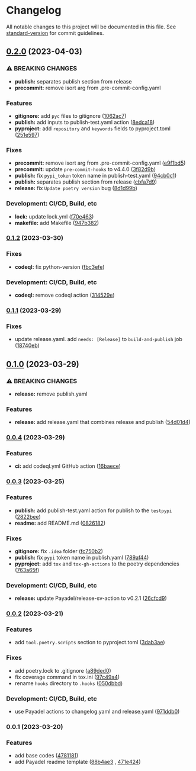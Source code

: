 # Changelog

All notable changes to this project will be documented in this file.
See [standard-version](https://github.com/conventional-changelog/standard-version) for commit guidelines.

## [0.2.0](https://github.com/Payadel/python-package-template/compare/v0.1.2...v0.2.0) (2023-04-03)

### ⚠ BREAKING CHANGES

* **publish:** separates publish section from release
* **precommit:** remove isort arg from .pre-commit-config.yaml

### Features

* **gitignore:** add `pyc` files to
  gitignore ([1062ac7](https://github.com/Payadel/python-package-template/commit/1062ac7bbcd6089633c460c65f5b4b97fcd11423))
* **publish:** add inputs to publish-test.yaml
  action ([8edca18](https://github.com/Payadel/python-package-template/commit/8edca18b22b9ac64cb420699cbfd335ccc9ed64d))
* **pyproject:** add `repository` and `keywords` fields to
  pyproject.toml ([251e597](https://github.com/Payadel/python-package-template/commit/251e597391730fdb1f44dec3c4bcc28caa04cd4c))

### Fixes

* **precommit:** remove isort arg from
  .pre-commit-config.yaml ([e9f1bd5](https://github.com/Payadel/python-package-template/commit/e9f1bd5aa640ced071fb0a1aa5bf8170c99298de))
* **precommit:** update `pre-commit-hooks` to
  v4.4.0 ([3f82d9b](https://github.com/Payadel/python-package-template/commit/3f82d9be7e9e6c14adf9527344ed96bf425e15e3))
* **publish:** fix `pypi_token` token name in
  publish-test.yaml ([94cb0c1](https://github.com/Payadel/python-package-template/commit/94cb0c1becefd55776d1a0b00b3cd4833fc8f368))
* **publish:** separates publish section from
  release ([cbfa7d9](https://github.com/Payadel/python-package-template/commit/cbfa7d9f91c21e39390deb30a4c70ca213202cf3))
* **release:** fix `Update poetry version`
  bug ([8d1d99b](https://github.com/Payadel/python-package-template/commit/8d1d99b168d3717810043c15ff41a464f053451e))

### Development: CI/CD, Build, etc

* **lock:** update
  lock.yml ([f70e463](https://github.com/Payadel/python-package-template/commit/f70e463a4ddc76709248340074d8f334e9fa8e0f))
* **makefile:** add
  Makefile ([947b382](https://github.com/Payadel/python-package-template/commit/947b3823ee0c771b88c29857bb3da7098333f584))

### [0.1.2](https://github.com/Payadel/python-package-template/compare/v0.1.1...v0.1.2) (2023-03-30)

### Fixes

* **codeql:** fix
  python-version ([fbc3efe](https://github.com/Payadel/python-package-template/commit/fbc3efedbf4b22b35f60e4fe8c0cf29aca774551))

### Development: CI/CD, Build, etc

* **codeql:** remove codeql
  action ([314529e](https://github.com/Payadel/python-package-template/commit/314529eca72971561db3f1339b04e43037b017f6))

### [0.1.1](https://github.com/Payadel/python-package-template/compare/v0.1.0...v0.1.1) (2023-03-29)

### Fixes

* update release.yaml. add `needs: [Release]` to `build-and-publish`
  job ([18740eb](https://github.com/Payadel/python-package-template/commit/18740ebd9169bf512f9f7084085b7b1243be7aab))

## [0.1.0](https://github.com/Payadel/python-package-template/compare/v0.0.4...v0.1.0) (2023-03-29)

### ⚠ BREAKING CHANGES

* **release:** remove publish.yaml

### Features

* **release:** add release.yaml that combines release and
  publish ([54d01d4](https://github.com/Payadel/python-package-template/commit/54d01d4cad048c9839eca467d13dfc7704e64e6e))

### [0.0.4](https://github.com/Payadel/python-package-template/compare/v0.0.3...v0.0.4) (2023-03-29)

### Features

* **ci:** add codeql.yml GitHub
  action ([16baece](https://github.com/Payadel/python-package-template/commit/16baece416e12cbfb743fe7f8cd68d583300dcb1))

### [0.0.3](https://github.com/Payadel/python-package-template/compare/v0.0.2...v0.0.3) (2023-03-25)

### Features

* **publish:** add publish-test.yaml action for publish to
  the `testpypi` ([2822bee](https://github.com/Payadel/python-package-template/commit/2822beea03705375051a36e6c9df77312ceceeca))
* **readme:** add
  README.md ([0826182](https://github.com/Payadel/python-package-template/commit/082618241f41234f05efc58340481e272181c669))

### Fixes

* **gitignore:** fix `.idea`
  folder ([fc750b2](https://github.com/Payadel/python-package-template/commit/fc750b279d73114a77ce7fadbcef64cffb5b3028))
* **publish:** fix `pypi` token name in
  publish.yaml ([789af44](https://github.com/Payadel/python-package-template/commit/789af44585f40dc4bcd22db74f38b67ea0335905))
* **pyproject:** add `tox` and `tox-gh-actions` to the poetry
  dependencies ([763a65f](https://github.com/Payadel/python-package-template/commit/763a65f7e528d596d21cf12766bcb219f52ff8ed))

### Development: CI/CD, Build, etc

* **release:** update Payadel/release-sv-action to
  v0.2.1 ([26cfcd9](https://github.com/Payadel/python-package-template/commit/26cfcd953cd11d59827ebe9d73ec9e5f631d1e1f))

### [0.0.2](https://github.com/Payadel/python-package-template/compare/v0.0.1...v0.0.2) (2023-03-21)

### Features

* add `tool.poetry.scripts` section to
  pyproject.toml ([3dab3ae](https://github.com/Payadel/python-package-template/commit/3dab3aeb1727c3bc65a188eb55ba00b4ab105025))

### Fixes

* add poetry.lock to
  .gitignore ([a89ded0](https://github.com/Payadel/python-package-template/commit/a89ded07e1ba3369bb015a72a093f04296916df8))
* fix coverage command in
  tox.ini ([97c49a4](https://github.com/Payadel/python-package-template/commit/97c49a4dd7120d373c22c76377ac28f785beb314))
* rename `hooks` directory
  to `.hooks` ([050dbbd](https://github.com/Payadel/python-package-template/commit/050dbbd38bf0f6d980dd2ee6f44f41582cc8ede8))

### Development: CI/CD, Build, etc

* use Payadel actions to changelog.yaml and
  release.yaml ([971ddb0](https://github.com/Payadel/python-package-template/commit/971ddb00b7c3893e966177c7b886bd1b26613fd4))

### 0.0.1 (2023-03-20)

### Features

* add base
  codes ([4781181](https://github.com/Payadel/python-package-template/commit/47811815dbef6959861b821371f6673bbe1955f8))
* add Payadel readme
  template ([88b4ae3](https://github.com/Payadel/python-package-template/commit/88b4ae3d87d6d88fd0bc8dddcc4cf28290cd8ac5)
  , [471e424](https://github.com/Payadel/python-package-template/commit/471e424e8ba44a9a8d70a078ba68639cef104c5a))